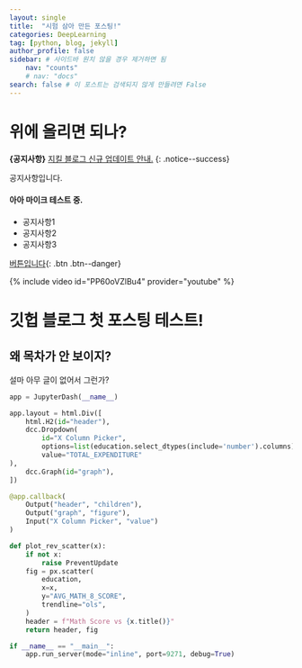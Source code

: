 ```yaml
---
layout: single
title:  "시험 삼아 만든 포스팅!"
categories: DeepLearning
tag: [python, blog, jekyll]
author_profile: false
sidebar: # 사이드바 원치 않을 경우 제거하면 됨
    nav: "counts"
    # nav: "docs"
search: false # 이 포스트는 검색되지 않게 만들려면 False
---
```

# 위에 올리면 되나?

**{공지사항}** [지킬 블로그 신규 업데이트 안내.](https://bard.google.com/)
{: .notice--success}

<div class="notice">
공지사항입니다.
</div>

<div class="notice--danger">
<h4> 아아 마이크 테스트 중. </h4>
<ul>
    <li>공지사항1 </li>
    <li>공지사항2 </li>
    <li>공지사항3 </li>
</ul>  
</div>

[버튼입니다](https://google.com){: .btn .btn--danger}

{% include video id="PP60oVZlBu4" provider="youtube" %}

# 깃헙 블로그 첫 포스팅 테스트!
## 왜 목차가 안 보이지?
설마 아무 글이 없어서 그런가?

```python
app = JupyterDash(__name__)

app.layout = html.Div([
    html.H2(id="header"),
    dcc.Dropdown(
        id="X Column Picker",
        options=list(education.select_dtypes(include='number').columns),
        value="TOTAL_EXPENDITURE"
),
    dcc.Graph(id="graph"),
])

@app.callback(
    Output("header", "children"),
    Output("graph", "figure"),
    Input("X Column Picker", "value")
)

def plot_rev_scatter(x):
    if not x:
        raise PreventUpdate
    fig = px.scatter(
        education, 
        x=x, 
        y="AVG_MATH_8_SCORE",
        trendline="ols",
    )
    header = f"Math Score vs {x.title()}"
    return header, fig

if __name__ == "__main__":
    app.run_server(mode="inline", port=9271, debug=True)
```
